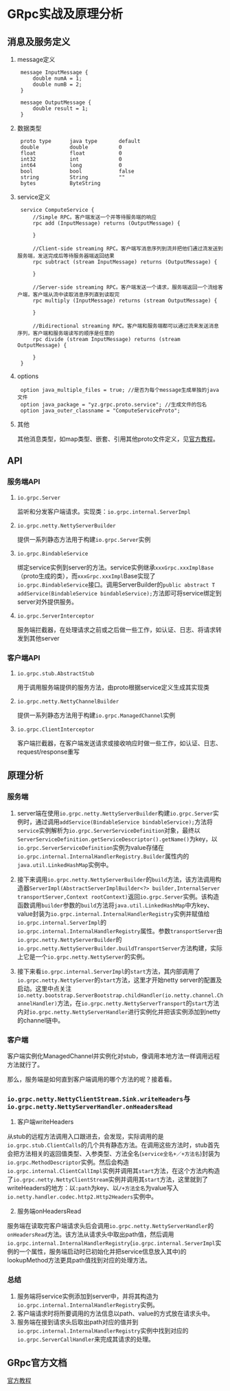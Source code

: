 # GRpc实战及原理分析

## 消息及服务定义

1. message定义

        message InputMessage {
            double numA = 1;
            double numB = 2;
        }
        
        message OutputMessage {
            double result = 1;
        }
        
2. 数据类型

        proto type      java type       default
        double          double          0
        float           float           0
        int32           int             0
        int64           long            0
        bool            bool            false
        string          String          ""
        bytes           ByteString      

3. service定义

        service ComputeService {
            //Simple RPC。客户端发送一个并等待服务端的响应
            rpc add (InputMessage) returns (OutputMessage) {
        
            }
        
            //Client-side streaming RPC。客户端写消息序列到流并把他们通过流发送到服务端，发送完成后等待服务器端返回结果
            rpc subtract (stream InputMessage) returns (OutputMessage) {
        
            }
        
            //Server-side streaming RPC。客户端发送一个请求，服务端返回一个流给客户端，客户端从流中读取消息序列直到读取完
            rpc multiply (InputMessage) returns (stream OutputMessage) {
        
            }
        
            //Bidirectional streaming RPC。客户端和服务端都可以通过流来发送消息序列，客户端和服务端读写的顺序是任意的
            rpc divide (stream InputMessage) returns (stream OutputMessage) {
        
            }
        }

4. options

        option java_multiple_files = true; //是否为每个message生成单独的java文件
        option java_package = "yz.grpc.proto.service"; //生成文件的包名
        option java_outer_classname = "ComputeServiceProto";
        
5. 其他
    
    其他消息类型，如map类型、嵌套、引用其他proto文件定义，见[官方教程](https://developers.google.com/protocol-buffers/docs/proto3)。
    
## API

### 服务端API

1. `io.grpc.Server`

    监听和分发客户端请求。实现类：`io.grpc.internal.ServerImpl`

2. `io.grpc.netty.NettyServerBuilder`

    提供一系列静态方法用于构建`io.grpc.Server`实例
    
3. `io.grpc.BindableService`
    
    绑定service实例到server的方法。service实例继承`xxxGrpc.xxxImplBase`（proto生成的类），而`xxxGrpc.xxxImpl`Base实现了`io.grpc.BindableService`接口。调用ServerBuilder的`public abstract T addService(BindableService bindableService);`方法即可将service绑定到server对外提供服务。
    
4. `io.grpc.ServerInterceptor`
    
    服务端拦截器，在处理请求之前或之后做一些工作，如认证、日志、将请求转发到其他server

### 客户端API

1. `io.grpc.stub.AbstractStub`
    
    用于调用服务端提供的服务方法，由proto根据service定义生成其实现类
    
2. `io.grpc.netty.NettyChannelBuilder`
    
    提供一系列静态方法用于构建`io.grpc.ManagedChannel`实例

3. `io.grpc.ClientInterceptor`

    客户端拦截器，在客户端发送请求或接收响应时做一些工作，如认证、日志、request/response重写

## 原理分析

### 服务端

1. server端在使用`io.grpc.netty.NettyServerBuilder`构建`io.grpc.Server`实例时，通过调用`addService(BindableService bindableService);`方法将`service`实例解析为`io.grpc.ServerServiceDefinition`对象，最终以`ServerServiceDefinition.getServiceDescriptor().getName()`为key，以`io.grpc.ServerServiceDefinition`实例为value存储在`io.grpc.internal.InternalHandlerRegistry.Builder`属性内的`java.util.LinkedHashMap`实例中。

2. 接下来调用`io.grpc.netty.NettyServerBuilder`的`build`方法，该方法调用构造器`ServerImpl(AbstractServerImplBuilder<?> builder,InternalServer transportServer,Context rootContext)`返回`io.grpc.Server`实例。该构造函数调用`builder`参数的`build`方法将`java.util.LinkedHashMap`中方key、value封装为`io.grpc.internal.InternalHandlerRegistry`实例并赋值给`io.grpc.internal.ServerImpl`的`io.grpc.internal.InternalHandlerRegistry`属性。参数`transportServer`由`io.grpc.netty.NettyServerBuilder`的`io.grpc.netty.NettyServerBuilder.buildTransportServer`方法构建，实际上它是一个`io.grpc.netty.NettyServer`的实例。

3. 接下来看`io.grpc.internal.ServerImpl`的`start`方法，其内部调用了`io.grpc.netty.NettyServer`的`start`方法，这里才开始netty server的配置及启动。这里中点关注`io.netty.bootstrap.ServerBootstrap.childHandler(io.netty.channel.ChannelHandler)`方法，在`io.grpc.netty.NettyServerTransport`的`start`方法内对`io.grpc.netty.NettyServerHandler`进行实例化并把该实例添加到netty的channel链中。

### 客户端

客户端实例化ManagedChannel并实例化对stub，像调用本地方法一样调用远程方法就行了。

那么，服务端是如何直到客户端调用的哪个方法的呢？接着看。

###  `io.grpc.netty.NettyClientStream.Sink.writeHeaders`与`io.grpc.netty.NettyServerHandler.onHeadersRead`

1. 客户端writeHeaders

从stub的远程方法调用入口跟进去，会发现，实际调用的是`io.grpc.stub.ClientCalls`的几个共有静态方法。在调用这些方法时，stub首先会把方法相关的返回值类型、入参类型、方法全名(`service全名+／+方法名`)封装为`io.grpc.MethodDescriptor`实例。然后会构造`io.grpc.internal.ClientCallImpl`实例并调用其`start`方法，在这个方法内构造了`io.grpc.netty.NettyClientStream`实例并调用其`start`方法，这里就到了writeHeaders的地方：以`:path`为key、以`/+方法全名`为value写入`io.netty.handler.codec.http2.Http2Headers`实例中。

2. 服务端onHeadersRead

服务端在读取完客户端请求头后会调用`io.grpc.netty.NettyServerHandler`的`onHeadersRead`方法。该方法从请求头中取出path值，然后调用`io.grpc.internal.InternalHandlerRegistry`(`io.grpc.internal.ServerImpl`实例的一个属性，服务端启动时已初始化并把service信息放入其中)的lookupMethod方法更具path值找到对应的处理方法。

### 总结

1. 服务端将service实例添加到server中，并将其构造为`io.grpc.internal.InternalHandlerRegistry`实例。
2. 客户端请求时将所要调用的方法信息以path、value的方式放在请求头中。
3. 服务端在接到请求头后取出path对应的值并到`io.grpc.internal.InternalHandlerRegistry`实例中找到对应的`io.grpc.ServerCallHandler`来完成其请求的处理。

## GRpc官方文档

[官方教程](https://grpc.io/docs/tutorials/basic/java.html)